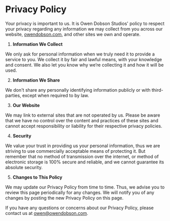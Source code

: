 # Privacy Policy

Your privacy is important to us. It is Owen Dobson Studios' policy to respect your privacy regarding any information we may collect from you across our website, [owendobson.com](https://owendobson.com), and other sites we own and operate.

1. **Information We Collect**

We only ask for personal information when we truly need it to provide a service to you. We collect it by fair and lawful means, with your knowledge and consent. We also let you know why we’re collecting it and how it will be used.

2. **Information We Share**

We don't share any personally identifying information publicly or with third-parties, except when required to by law.

3. **Our Website**

We may link to external sites that are not operated by us. Please be aware that we have no control over the content and practices of these sites and cannot accept responsibility or liability for their respective privacy policies.

4. **Security**

We value your trust in providing us your personal information, thus we are striving to use commercially acceptable means of protecting it. But remember that no method of transmission over the internet, or method of electronic storage is 100% secure and reliable, and we cannot guarantee its absolute security.

5. **Changes to This Policy**

We may update our Privacy Policy from time to time. Thus, we advise you to review this page periodically for any changes. We will notify you of any changes by posting the new Privacy Policy on this page.

If you have any questions or concerns about our Privacy Policy, please contact us at [owen@owendobson.com](mailto:owen@owendobson.com).
